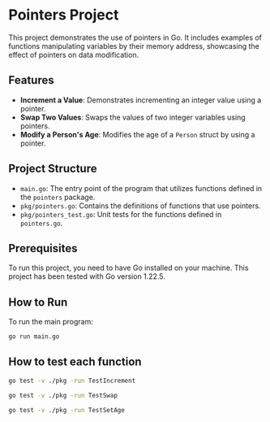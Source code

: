 # Pointers Project

This project demonstrates the use of pointers in Go. It includes examples of functions manipulating variables by their memory address, showcasing the effect of pointers on data modification.

## Features

- **Increment a Value**: Demonstrates incrementing an integer value using a pointer.
- **Swap Two Values**: Swaps the values of two integer variables using pointers.
- **Modify a Person's Age**: Modifies the age of a `Person` struct by using a pointer.

## Project Structure

- `main.go`: The entry point of the program that utilizes functions defined in the `pointers` package.
- `pkg/pointers.go`: Contains the definitions of functions that use pointers.
- `pkg/pointers_test.go`: Unit tests for the functions defined in `pointers.go`.

## Prerequisites

To run this project, you need to have Go installed on your machine. This project has been tested with Go version 1.22.5.

## How to Run

To run the main program:

```sh
go run main.go
```

## How to test each function

```sh
go test -v ./pkg -run TestIncrement
```

```sh
go test -v ./pkg -run TestSwap
```

```sh
go test -v ./pkg -run TestSetAge
```
